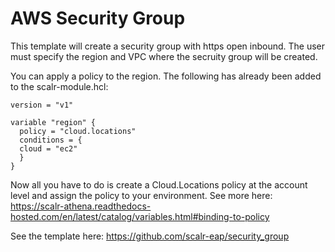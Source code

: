 # AWS Security Group

This template will create a security group with https open inbound. The user must specify the region and VPC where the secruity group will be created.

You can apply a policy to the region. The following has already been added to the scalr-module.hcl:

```
version = "v1"

variable "region" {
  policy = "cloud.locations"
  conditions = {
  cloud = "ec2"
  }
}
```

Now all you have to do is create a Cloud.Locations policy at the account level and assign the policy to your environment. See more here: https://scalr-athena.readthedocs-hosted.com/en/latest/catalog/variables.html#binding-to-policy

See the template here: https://github.com/scalr-eap/security_group
